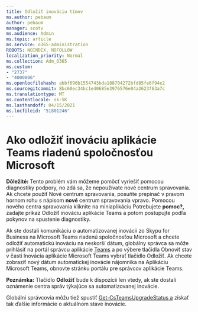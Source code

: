 ```yaml
---
title: Odložiť inováciu tímov
ms.author: pebaum
author: pebaum
manager: scotv
ms.audience: Admin
ms.topic: article
ms.service: o365-administration
ROBOTS: NOINDEX, NOFOLLOW
localization_priority: Normal
ms.collection: Adm_O365
ms.custom:
- "2737"
- "4000006"
ms.openlocfilehash: abbf696b1554743bda188704272bfd85fe6f94e2
ms.sourcegitcommit: 8bc60ec34bc1e40685e3976576e04a2623f63a7c
ms.translationtype: MT
ms.contentlocale: sk-SK
ms.lasthandoff: 04/15/2021
ms.locfileid: "51801246"
---
```

# <a name="how-to-postpone-the-microsoft-driven-teams-upgrade"></a>Ako odložiť inováciu aplikácie Teams riadenú spoločnosťou Microsoft

**Dôležité:** Tento problém vám môžeme pomôcť vyriešiť pomocou diagnostiky podpory, no zdá sa, že nepoužívate nové centrum spravovania. Ak chcete použiť Nové centrum spravovania, posuňte prepínač v pravom hornom rohu s nápisom **nové** centrum spravovania vpravo. Pomocou nového centra spravovania kliknite na miniaplikáciu Potrebujete **pomoc?,** zadajte príkaz Odložiť inováciu aplikácie Teams a potom postupujte podľa pokynov na spustenie diagnostiky.

Ak ste dostali komunikáciu o automatizovanej inovácii zo Skypu for Business na Microsoft Teams riadenú spoločnosťou Microsoft a chcete odložiť automatickú  inováciu na neskorší dátum,  globálny správca sa môže prihlásiť na portál správcu aplikácie [Teams](https://admin.teams.microsoft.com/dashboard) a po výbere tlačidla Obnoviť stav v časti Inovácia aplikácie Microsoft Teams vybrať tlačidlo Odložiť. Ak chcete zobraziť nový dátum automatickej inovácie nájomníka na Aplikáciu Microsoft Teams, obnovte stránku portálu pre správcov aplikácie Teams.

**Poznámka:** Tlačidlo **Odložiť** bude k dispozícii len vtedy, ak ste dostali oznámenie centra správ týkajúce sa automatizovanej inovácie. 

Globálni správcovia môžu tiež spustiť [Get-CsTeamsUpgradeStatus a](https://docs.microsoft.com/powershell/module/skype/get-csteamsupgradestatus?view=skype-ps) získať tak ďalšie informácie o aktuálnom stave inovácie.
